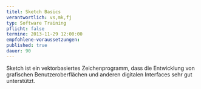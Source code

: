 ```yaml
---
titel: Sketch Basics
verantwortlich: vs,mk,fj
typ: Software Training
pflicht: false
termine: 2013-11-29 12:00:00
empfohlene-voraussetzungen: 
published: true
dauer: 90
---
```


Sketch ist ein vektorbasiertes Zeichenprogramm, dass die Entwicklung von grafischen Benutzeroberflächen und anderen digitalen Interfaces sehr gut unterstützt.